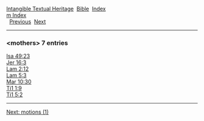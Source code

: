 [Intangible Textual Heritage](../../index)  [Bible](../index) 
[Index](index)   
[m Index](_m_)  
  [Previous](c07578)  [Next](c07580) 

------------------------------------------------------------------------

### &lt;mothers&gt; 7 entries

[Isa 49:23](../kjv/isa049.htm#023)  
[Jer 16:3](../kjv/jer016.htm#003)  
[Lam 2:12](../kjv/lam002.htm#012)  
[Lam 5:3](../kjv/lam005.htm#003)  
[Mar 10:30](../kjv/mar010.htm#030)  
[Ti1 1:9](../kjv/ti1001.htm#009)  
[Ti1 5:2](../kjv/ti1005.htm#002)  

------------------------------------------------------------------------

[Next: motions (1)](c07580)
